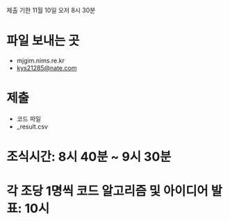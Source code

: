 제출 기한 11월 10일 오저 8시 30분

# 파일 보내는 곳
- mjgim.nims.re.kr
- kys21285@nate.com

# 제출
- 코드 파일
- _result.csv

# 조식시간: 8시 40분 ~ 9시 30분
# 각 조당 1명씩 코드 알고리즘 및 아이디어 발표: 10시
